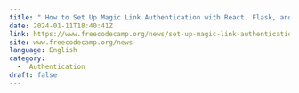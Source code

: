 ```yaml
---
title: " How to Set Up Magic Link Authentication with React, Flask, and Authsignal "
date: 2024-01-11T18:40:41Z
link: https://www.freecodecamp.org/news/set-up-magic-link-authentication-with-react-flask-and-authsignal/?utm_medium=RSS&utm_source=news.12bit.vn
site: www.freecodecamp.org/news
language: English
category:
  -  Authentication 
draft: false
---
```

